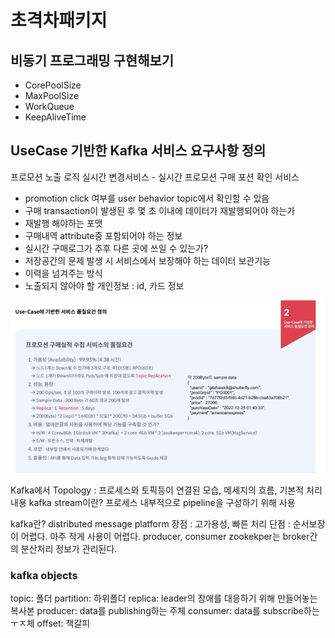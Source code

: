 # 초격차패키지


## 비동기 프로그래밍 구현해보기

- CorePoolSize
- MaxPoolSize
- WorkQueue
- KeepAliveTime

## UseCase 기반한 Kafka 서비스 요구사항 정의

프로모션 노출 로직 실시간 변경서비스 - 실시간 프로모션 구매 포션 확인 서비스

- promotion click 여부를 user behavior topic에서 확인할 수 있음
- 구매 transaction이 발생된 후 몇 초 이내에 데이터가 재발행되어야 하는가
- 재발행 해야하는 포맷
- 구매내역 attribute중 포함되어야 하는 정보
- 실시간 구매로그가 추후 다른 곳에 쓰일 수 있는가?
- 저장공간의 문제 발생 시 서비스에서 보장해야 하는 데이터 보관기능
- 이력을 넘겨주는 방식
- 노출되지 않아야 할 개인정보 : id, 카드 정보

![usecasekafka.png](../image/usecasekafka.png)

Kafka에서 Topology : 프로세스와 토픽등이 연결된 모습, 메세지의 흐름, 기본적 처리 내용
kafka stream이란? 프로세스 내부적으로 pipeline을 구성하기 위해 사용

kafka란? distributed message platform
장점 : 고가용성, 빠른 처리
단점 : 순서보장이 어렵다. 아주 작게 사용이 어렵다.
producer, consumer
zookekper는 broker간의 분산처리 정보가 관리된다.

### kafka objects
topic: 폴더
partition: 하위폴더
replica: leader의 장애를 대응하기 위해 만들어놓는 복사본
producer: data를 publishing하는 주체
consumer: data를 subscribe하는 ㅜㅈ체
offset: 책갈피


